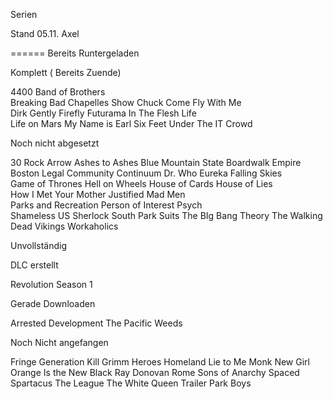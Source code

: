 Serien

Stand 05.11.  Axel

======
Bereits Runtergeladen

Komplett ( Bereits Zuende)

4400
Band of Brothers  
Breaking Bad
Chapelles Show
Chuck
Come Fly With Me  
Dirk Gently
Firefly
Futurama 
In The Flesh
Life  
Life on Mars
My Name is Earl
Six Feet Under 
The IT Crowd


Noch nicht abgesetzt

30 Rock
Arrow
Ashes to Ashes
Blue Mountain State
Boardwalk Empire  
Boston Legal
Community 
Continuum
Dr. Who
Eureka
Falling Skies	
Game of Thrones
Hell on Wheels
House of Cards
House of Lies  
How I Met Your Mother 
Justified
Mad Men  
Parks and Recreation
Person of Interest
Psych  
Shameless US
Sherlock
South Park
Suits
The BIg Bang Theory
The Walking Dead 
Vikings 
Workaholics

Unvollständig


DLC erstellt

Revolution Season 1


Gerade Downloaden

Arrested Development
The Pacific
Weeds


Noch Nicht angefangen

						
Fringe
Generation Kill
Grimm
Heroes
Homeland
Lie to Me
Monk
New Girl
Orange Is the New Black
Ray Donovan
Rome
Sons of Anarchy
Spaced
Spartacus
The League
The White Queen
Trailer Park Boys


